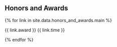 ## Honors and Awards

<div class="grouped-entry">

{% for link in site.data.honors_and_awards.main %}

  <div class="timed-entry">
      <span>{{ link.award }}</span>
      <span>{{ link.time }}</span>
  </div>

{% endfor %}

</div>
